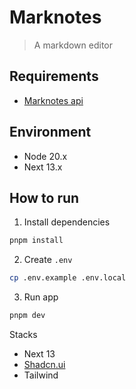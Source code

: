 # Marknotes
> A markdown editor

## Requirements
- [Marknotes api](https://github.com/gabrielmelogm/marknotes-api)

## Environment
- Node 20.x
- Next 13.x

## How to run
1. Install dependencies
```bash
pnpm install
```

2. Create <code>.env</code>
```bash
cp .env.example .env.local
```

3. Run app
```bash
pnpm dev
```

Stacks
- Next 13
- [Shadcn.ui](https://ui.shadcn.com/)
- Tailwind